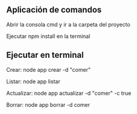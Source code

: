 ## Aplicación de comandos

Abrir la consola cmd y ir a la carpeta del proyecto

Ejecutar npm install en la terminal

## Ejecutar en terminal

Crear: 
node app crear -d "comer" 

Listar:
node app listar 

Actualizar: 
node app actualizar -d "comer" -c true 

Borrar:
node app borrar -d comer 
